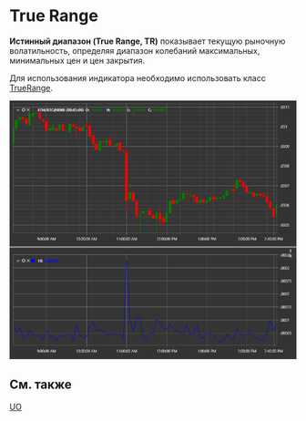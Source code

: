 # True Range

**Истинный диапазон (True Range, TR)** показывает текущую рыночную волатильность, определяя диапазон колебаний максимальных, минимальных цен и цен закрытия. 

Для использования индикатора необходимо использовать класс [TrueRange](xref:StockSharp.Algo.Indicators.TrueRange). 

![IndicatorTrueRange](../images/IndicatorTrueRange.png)

## См. также

[UO](IndicatorUltimateOscillator.md)
